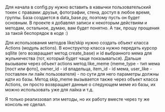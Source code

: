 Для начала в config.py нужно вставить в кавычки пользовательский токен с правами: друзья, фотографии, стена, доступ в любое время, группы.
База создается в data_base.py, поэтому пусть он будет основным.
В проекте я добавлял записи к некоторым действиям и методам, остальное, думаю, вам будет понятно.
А так, прошу прощения за такой беспорядок в коде :)

Для использования методов like/skip нужно создать объект класса Actions (модуль actions). В конструктор класса нужно передать курсор sqllite (его возвращает метод create_base) и id выбранного мема для жульничества (тот, который будет чаще показываться). Дальше вызываем через объект actions метод like_meme (meme_type - тип мема [пост или фото], owner_id - id владельца, item_id - id мема, user_like - поставлен ли лайк пользователя) - по сути для него параметры должны идти из базы. Метод skip_meme вызывается также через объект класса Actions, он просто возвращает данные о следующем меме из базы, их можно использовать уже для лайка и т.д.

Я только реализзовал эти методы, но их работу вместе через ту же консоль не сделал.
